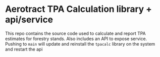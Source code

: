 # Aerotract TPA Calculation library + api/service

This repo contains the source code used to calculate and report TPA estimates for forestry stands.
Also includes an API to expose service.
Pushing to `main` will update and reinstall the `tpacalc` library on the system and restart the api